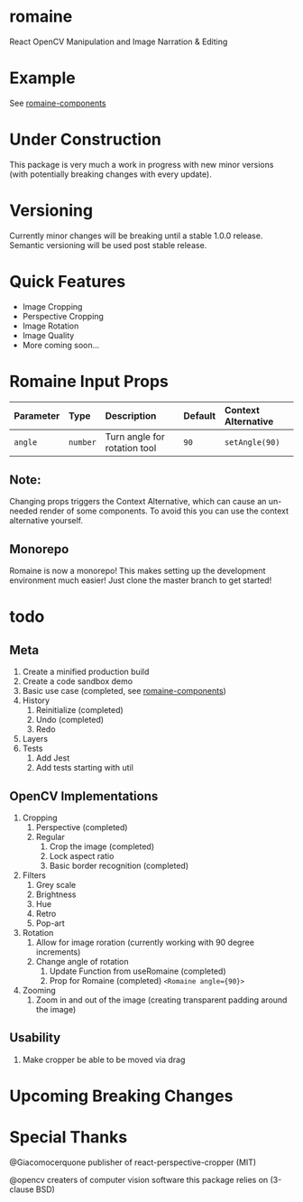 # romaine

React OpenCV Manipulation and Image Narration & Editing

# Example

See <a href="https://www.npmjs.com/package/romaine-components">romaine-components</a>

# Under Construction

This package is very much a work in progress with new minor versions (with potentially breaking changes with every update).

# Versioning

Currently minor changes will be breaking until a stable 1.0.0 release. Semantic versioning will be used post stable release.

# Quick Features

- Image Cropping
- Perspective Cropping
- Image Rotation
- Image Quality
- More coming soon...

# Romaine Input Props

| Parameter | Type     | Description                  | Default | Context Alternative |
| :-------- | :------- | :--------------------------- | :------ | :------------------ |
| `angle`   | `number` | Turn angle for rotation tool | `90`    | `setAngle(90)`      |

## Note:

Changing props triggers the Context Alternative, which can cause an un-needed render of some components. To avoid this you can use the context alternative yourself.

## Monorepo

Romaine is now a monorepo! This makes setting up the development environment much easier! Just clone the master branch to get started!

# todo

## Meta

1. Create a minified production build
2. Create a code sandbox demo
3. Basic use case (completed, see <a href="https://www.npmjs.com/package/romaine-components">romaine-components</a>)
4. History
   1. Reinitialize (completed)
   2. Undo (completed)
   3. Redo
5. Layers
6. Tests
   1. Add Jest
   2. Add tests starting with util

## OpenCV Implementations

1. Cropping
   1. Perspective (completed)
   2. Regular
      1. Crop the image (completed)
      2. Lock aspect ratio
      3. Basic border recognition (completed)
2. Filters
   1. Grey scale
   2. Brightness
   3. Hue
   4. Retro
   5. Pop-art
3. Rotation
   1. Allow for image roration (currently working with 90 degree increments)
   2. Change angle of rotation
      1. Update Function from useRomaine (completed)
      2. Prop for Romaine (completed)
         `<Romaine angle={90}>`
4. Zooming
   1. Zoom in and out of the image (creating transparent padding around the image)

## Usability

1. Make cropper be able to be moved via drag

# Upcoming Breaking Changes

# Special Thanks

@Giacomocerquone publisher of react-perspective-cropper (MIT)

@opencv creaters of computer vision software this package relies on (3-clause BSD)
